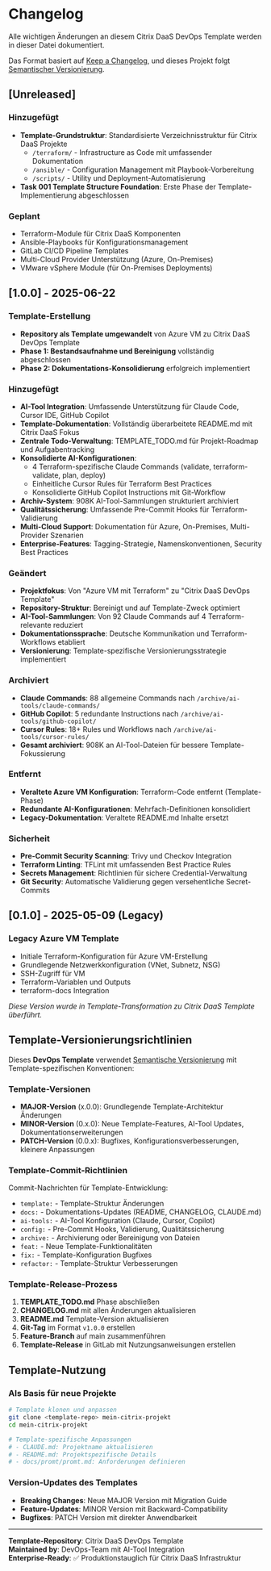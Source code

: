 # Changelog

Alle wichtigen Änderungen an diesem Citrix DaaS DevOps Template werden in dieser Datei dokumentiert.

Das Format basiert auf [Keep a Changelog](https://keepachangelog.com/de/1.0.0/),
und dieses Projekt folgt [Semantischer Versionierung](https://semver.org/lang/de/).

## [Unreleased]

### Hinzugefügt
- **Template-Grundstruktur**: Standardisierte Verzeichnisstruktur für Citrix DaaS Projekte
  - `/terraform/` - Infrastructure as Code mit umfassender Dokumentation
  - `/ansible/` - Configuration Management mit Playbook-Vorbereitung
  - `/scripts/` - Utility und Deployment-Automatisierung
- **Task 001 Template Structure Foundation**: Erste Phase der Template-Implementierung abgeschlossen

### Geplant
- Terraform-Module für Citrix DaaS Komponenten
- Ansible-Playbooks für Konfigurationsmanagement
- GitLab CI/CD Pipeline Templates
- Multi-Cloud Provider Unterstützung (Azure, On-Premises)
- VMware vSphere Module (für On-Premises Deployments)

## [1.0.0] - 2025-06-22

### Template-Erstellung
- **Repository als Template umgewandelt** von Azure VM zu Citrix DaaS DevOps Template
- **Phase 1: Bestandsaufnahme und Bereinigung** vollständig abgeschlossen
- **Phase 2: Dokumentations-Konsolidierung** erfolgreich implementiert

### Hinzugefügt
- **AI-Tool Integration**: Umfassende Unterstützung für Claude Code, Cursor IDE, GitHub Copilot
- **Template-Dokumentation**: Vollständig überarbeitete README.md mit Citrix DaaS Fokus
- **Zentrale Todo-Verwaltung**: TEMPLATE_TODO.md für Projekt-Roadmap und Aufgabentracking
- **Konsolidierte AI-Konfigurationen**: 
  - 4 Terraform-spezifische Claude Commands (validate, terraform-validate, plan, deploy)
  - Einheitliche Cursor Rules für Terraform Best Practices
  - Konsolidierte GitHub Copilot Instructions mit Git-Workflow
- **Archiv-System**: 908K AI-Tool-Sammlungen strukturiert archiviert
- **Qualitätssicherung**: Umfassende Pre-Commit Hooks für Terraform-Validierung
- **Multi-Cloud Support**: Dokumentation für Azure, On-Premises, Multi-Provider Szenarien
- **Enterprise-Features**: Tagging-Strategie, Namenskonventionen, Security Best Practices

### Geändert
- **Projektfokus**: Von "Azure VM mit Terraform" zu "Citrix DaaS DevOps Template"
- **Repository-Struktur**: Bereinigt und auf Template-Zweck optimiert
- **AI-Tool-Sammlungen**: Von 92 Claude Commands auf 4 Terraform-relevante reduziert
- **Dokumentationssprache**: Deutsche Kommunikation und Terraform-Workflows etabliert
- **Versionierung**: Template-spezifische Versionierungsstrategie implementiert

### Archiviert
- **Claude Commands**: 88 allgemeine Commands nach `/archive/ai-tools/claude-commands/`
- **GitHub Copilot**: 5 redundante Instructions nach `/archive/ai-tools/github-copilot/`
- **Cursor Rules**: 18+ Rules und Workflows nach `/archive/ai-tools/cursor-rules/`
- **Gesamt archiviert**: 908K an AI-Tool-Dateien für bessere Template-Fokussierung

### Entfernt
- **Veraltete Azure VM Konfiguration**: Terraform-Code entfernt (Template-Phase)
- **Redundante AI-Konfigurationen**: Mehrfach-Definitionen konsolidiert
- **Legacy-Dokumentation**: Veraltete README.md Inhalte ersetzt

### Sicherheit
- **Pre-Commit Security Scanning**: Trivy und Checkov Integration
- **Terraform Linting**: TFLint mit umfassenden Best Practice Rules
- **Secrets Management**: Richtlinien für sichere Credential-Verwaltung
- **Git Security**: Automatische Validierung gegen versehentliche Secret-Commits

## [0.1.0] - 2025-05-09 (Legacy)

### Legacy Azure VM Template
- Initiale Terraform-Konfiguration für Azure VM-Erstellung
- Grundlegende Netzwerkkonfiguration (VNet, Subnetz, NSG)
- SSH-Zugriff für VM
- Terraform-Variablen und Outputs
- terraform-docs Integration

*Diese Version wurde in Template-Transformation zu Citrix DaaS Template überführt.*

## Template-Versionierungsrichtlinien

Dieses **DevOps Template** verwendet [Semantische Versionierung](https://semver.org/lang/de/) mit Template-spezifischen Konventionen:

### Template-Versionen
- **MAJOR-Version** (x.0.0): Grundlegende Template-Architektur Änderungen
- **MINOR-Version** (0.x.0): Neue Template-Features, AI-Tool Updates, Dokumentationserweiterungen
- **PATCH-Version** (0.0.x): Bugfixes, Konfigurationsverbesserungen, kleinere Anpassungen

### Template-Commit-Richtlinien

Commit-Nachrichten für Template-Entwicklung:
- `template:` - Template-Struktur Änderungen
- `docs:` - Dokumentations-Updates (README, CHANGELOG, CLAUDE.md)
- `ai-tools:` - AI-Tool Konfiguration (Claude, Cursor, Copilot)
- `config:` - Pre-Commit Hooks, Validierung, Qualitätssicherung
- `archive:` - Archivierung oder Bereinigung von Dateien
- `feat:` - Neue Template-Funktionalitäten
- `fix:` - Template-Konfiguration Bugfixes
- `refactor:` - Template-Struktur Verbesserungen

### Template-Release-Prozess

1. **TEMPLATE_TODO.md** Phase abschließen
2. **CHANGELOG.md** mit allen Änderungen aktualisieren
3. **README.md** Template-Version aktualisieren
4. **Git-Tag** im Format `v1.0.0` erstellen
5. **Feature-Branch** auf main zusammenführen
6. **Template-Release** in GitLab mit Nutzungsanweisungen erstellen

## Template-Nutzung

### Als Basis für neue Projekte
```bash
# Template klonen und anpassen
git clone <template-repo> mein-citrix-projekt
cd mein-citrix-projekt

# Template-spezifische Anpassungen
# - CLAUDE.md: Projektname aktualisieren
# - README.md: Projektspezifische Details
# - docs/promt/promt.md: Anforderungen definieren
```

### Version-Updates des Templates
- **Breaking Changes**: Neue MAJOR Version mit Migration Guide
- **Feature-Updates**: MINOR Version mit Backward-Compatibility
- **Bugfixes**: PATCH Version mit direkter Anwendbarkeit

---

**Template-Repository**: Citrix DaaS DevOps Template  
**Maintained by**: DevOps-Team mit AI-Tool Integration  
**Enterprise-Ready**: ✅ Produktionstauglich für Citrix DaaS Infrastruktur
